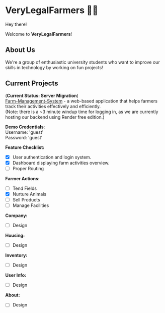 # VeryLegalFarmers 🌱🚜

Hey there!

Welcome to **VeryLegalFarmers**!

## About Us

We're a group of enthusiastic university students who want to improve our skills in technology by working on fun projects!

## Current Projects

(**Current Status: Server Migration**)
<br>
[Farm-Management-System](https://farm-management-system-eight.vercel.app/login) - a web-based application that helps farmers track their activities effectively and efficiently.
<br>
(Note: there is a ~3 minute windup time for logging in, as we are currently hosting our backend using Render free edition.)

**Demo Credentials**: 
<br>
Username: 'guest' 
<br>
Password: 'guest'

**Feature Checklist:**
- [x] User authentication and login system.
- [x] Dashboard displaying farm activities overview.
- [ ] Proper Routing

**Farmer Actions:**
- [ ] Tend Fields
- [x] Nurture Animals
- [ ] Sell Products
- [ ] Manage Facilities
      
**Company:**
- [ ] Design
      
**Housing:**
- [ ] Design
      
**Inventory:**
- [ ] Design
      
**User Info:**
- [ ] Design
      
**About:**
- [ ] Design
